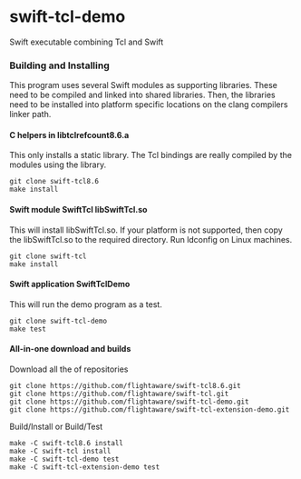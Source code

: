 # swift-tcl-demo
Swift executable combining Tcl and Swift

### Building and Installing
This program uses several Swift modules as supporting libraries.
These need to be compiled and linked into shared libraries.
Then, the libraries need to be installed into platform specific locations on the clang compilers linker path.

#### C helpers in libtclrefcount8.6.a
This only installs a static library. The Tcl bindings are really compiled by the modules using the library.
```
git clone swift-tcl8.6
make install
```

#### Swift module SwiftTcl libSwiftTcl.so
This will install libSwiftTcl.so.  If your platform is not supported, then
copy the libSwiftTcl.so to the required directory.  Run ldconfig on Linux machines.
```
git clone swift-tcl
make install
```

#### Swift application SwiftTclDemo
This will run the demo program as a test.
```
git clone swift-tcl-demo
make test
```

#### All-in-one download and builds
Download all the of repositories
```
git clone https://github.com/flightaware/swift-tcl8.6.git
git clone https://github.com/flightaware/swift-tcl.git
git clone https://github.com/flightaware/swift-tcl-demo.git
git clone https://github.com/flightaware/swift-tcl-extension-demo.git
```
Build/Install or Build/Test
```
make -C swift-tcl8.6 install
make -C swift-tcl install
make -C swift-tcl-demo test
make -C swift-tcl-extension-demo test
```
